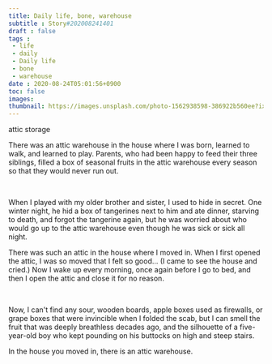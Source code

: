 ```yaml
---
title: Daily life, bone, warehouse
subtitle : Story#202008241401
draft : false
tags :
 - life
 - daily
 - Daily life
 - bone
 - warehouse
date : 2020-08-24T05:01:56+0900
toc: false
images: 
thumbnail: https://images.unsplash.com/photo-1562938598-386922b560ee?ixlib=rb-1.2.1&q=80&fm=jpg&crop=entropy&cs=tinysrgb&w=1080&fit=max&ixid=eyJhcHBfaWQiOjE1NTU0OX0
---
```


attic storage  

There was an attic warehouse in the house where I was born, learned to walk, and learned to play. Parents, who had been happy to feed their three siblings, filled a box of seasonal fruits in the attic warehouse every season so that they would never run out.  

⠀  

When I played with my older brother and sister, I used to hide in secret. One winter night, he hid a box of tangerines next to him and ate dinner, starving to death, and forgot the tangerine again, but he was worried about who would go up to the attic warehouse even though he was sick or sick all night.  

There was such an attic in the house where I moved in. When I first opened the attic, I was so moved that I felt so good... (I came to see the house and cried.) Now I wake up every morning, once again before I go to bed, and then I open the attic and close it for no reason.  

⠀  

Now, I can't find any sour, wooden boards, apple boxes used as firewalls, or grape boxes that were invincible when I folded the scab, but I can smell the fruit that was deeply breathless decades ago, and the silhouette of a five-year-old boy who kept pounding on his buttocks on high and steep stairs.  

In the house you moved in, there is an attic warehouse.  


